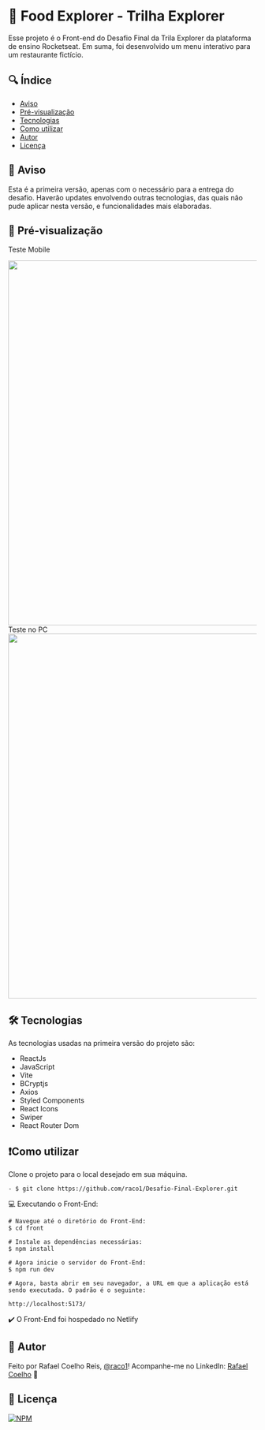 
# 🚀 Food Explorer - Trilha Explorer

Esse projeto é o Front-end do Desafio Final da Trila Explorer da plataforma de ensino Rocketseat. Em suma, foi desenvolvido um menu interativo para um restaurante fictício.


## 🔍 Índice

-  <a href="#-aviso">Aviso</a>
-  <a href="#-pré-visualização">Pré-visualização</a>
-  <a href="#-tecnologias">Tecnologias</a>
-  <a href="#-comoutilizar">Como utilizar</a>
-  <a href="#-autor">Autor</a>
-  <a href="#-licença">Licença</a>


## 📢 Aviso

Esta é a primeira versão, apenas com o necessário para a entrega do desafio. Haverão updates envolvendo outras tecnologias, das quais não pude aplicar nesta versão, e funcionalidades mais elaboradas.

## 🎨 Pré-visualização
Teste Mobile
<div align="center">
    <img src="https://github.com/raco1/Food-Explorer-Front/assets/113068055/8259b388-1876-4c8e-b0d6-1d41a7c1f587" width="740px" />
</div>
Teste no PC
<div align="center">
    <img src="https://github.com/raco1/Food-Explorer-Front/assets/113068055/7402fdc2-d914-46fe-b8a6-982aecedb00e" width="740px" />
</div>

## 🛠 Tecnologias

As tecnologias usadas na primeira versão do projeto são:

- ReactJs
- JavaScript
- Vite
- BCryptjs
- Axios
- Styled Components
- React Icons
- Swiper
- React Router Dom

## ❗️Como utilizar

Clone o projeto para o local desejado em sua máquina.

    - $ git clone https://github.com/raco1/Desafio-Final-Explorer.git

💻 Executando o Front-End:

    # Navegue até o diretório do Front-End:
    $ cd front

    # Instale as dependências necessárias:
    $ npm install

    # Agora inicie o servidor do Front-End:
    $ npm run dev

    # Agora, basta abrir em seu navegador, a URL em que a aplicação está sendo executada. O padrão é o seguinte:

    http://localhost:5173/

✔️ O Front-End foi hospedado no Netlify
## 🙂 Autor

Feito por Rafael Coelho Reis, [@raco1](https://www.github.com/raco1)! Acompanhe-me no LinkedIn: [Rafael Coelho](https://www.linkedin.com/in/rafael-coelho-reis-873181204/) 👋


## 📖 Licença

[![NPM](https://img.shields.io/github/license/raco1/rocket-movies-api)](https://github.com/raco1/Desafio-Final-Explorer/blob/main/LICENSE.md)

